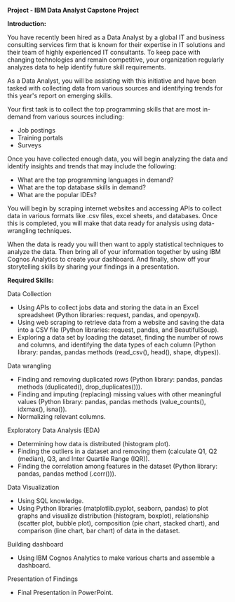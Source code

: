 **Project - IBM Data Analyst Capstone Project**

**Introduction:**

You have recently been hired as a Data Analyst by a global IT and business consulting services firm that is known for their expertise in IT solutions and their team of highly experienced IT consultants. To keep pace with changing technologies and remain competitive, your organization regularly analyzes data to help identify future skill requirements. 

As a Data Analyst, you will be assisting with this initiative and have been tasked with collecting data from various sources and identifying trends for this year's report on emerging skills. 

Your first task is to collect the top programming skills that are most in-demand from various sources including:

- Job postings
- Training portals
- Surveys

Once you have collected enough data, you will begin analyzing the data and identify insights and trends that may include the following:

- What are the top programming languages in demand?
- What are the top database skills in demand?
- What are the popular IDEs?

You will begin by scraping internet websites and accessing APIs to collect data in various formats like .csv files, excel sheets, and databases. Once this is completed, you will make that data ready for analysis using data-wrangling techniques. 

When the data is ready you will then want to apply statistical techniques to analyze the data. Then bring all of your information together by using IBM Cognos Analytics to create your dashboard. And finally, show off your storytelling skills by sharing your findings in a presentation.



**Required Skills:**

Data Collection   
- Using APIs to collect jobs data and storing the data in an Excel spreadsheet (Python libraries: request, pandas, and openpyxl).  
- Using web scraping to retrieve data from a website and saving the data into a CSV file (Python libraries: request, pandas, and BeautifulSoup).  
- Exploring a data set by loading the dataset, finding the number of rows and columns, and identifying the data types of each column (Python library: pandas, pandas methods (read_csv(), head(), shape, dtypes)).

Data wrangling  
- Finding and removing duplicated rows (Python library: pandas, pandas methods (duplicated(), drop_duplicates())).
- Finding and imputing (replacing) missing values with other meaningful values (Python library: pandas, pandas methods (value_counts(), idxmax(), isna()).  
- Normalizing relevant columns.

Exploratory Data Analysis (EDA)  
- Determining how data is distributed (histogram plot).
- Finding the outliers in a dataset and removing them (calculate Q1, Q2 (median), Q3, and Inter Quartile Range (IQR)).  
- Finding the correlation among features in the dataset (Python library: pandas, pandas method (.corr())).

Data Visualization   
- Using SQL knowledge.
- Using Python libraries (matplotlib.pyplot, seaborn, pandas) to plot graphs and visualize distribution (histogram, boxplot), relationship (scatter plot, bubble plot), composition (pie chart, stacked chart), and comparison (line chart, bar chart) of data in the dataset.

Building dashboard 
- Using IBM Cognos Analytics to make various charts and assemble a dashboard.

Presentation of Findings
- Final Presentation in PowerPoint.
